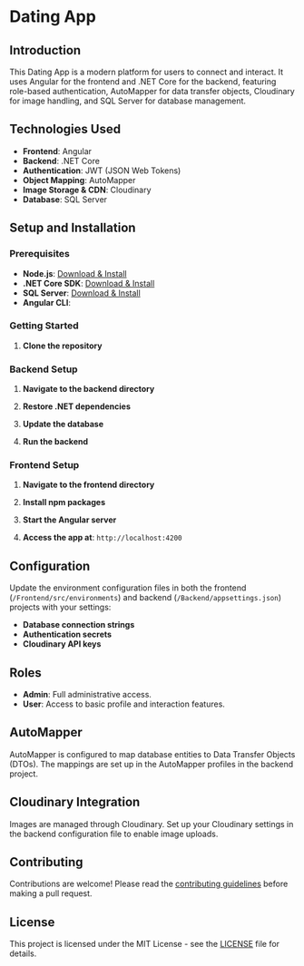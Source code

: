 # Dating App

## Introduction

This Dating App is a modern platform for users to connect and interact. It uses Angular for the frontend and .NET Core for the backend, featuring role-based authentication, AutoMapper for data transfer objects, Cloudinary for image handling, and SQL Server for database management.

## Technologies Used

- **Frontend**: Angular
- **Backend**: .NET Core
- **Authentication**: JWT (JSON Web Tokens)
- **Object Mapping**: AutoMapper
- **Image Storage & CDN**: Cloudinary
- **Database**: SQL Server

## Setup and Installation

### Prerequisites

- **Node.js**: [Download & Install](https://nodejs.org/en/download/)
- **.NET Core SDK**: [Download & Install](https://dotnet.microsoft.com/download)
- **SQL Server**: [Download & Install](https://www.microsoft.com/en-us/sql-server/sql-server-downloads)
- **Angular CLI**: 


### Getting Started

1. **Clone the repository**



### Backend Setup

1. **Navigate to the backend directory**

2. **Restore .NET dependencies**

3. **Update the database**

4. **Run the backend**



### Frontend Setup

1. **Navigate to the frontend directory**

2. **Install npm packages**

3. **Start the Angular server**


4. **Access the app at**: `http://localhost:4200`

## Configuration

Update the environment configuration files in both the frontend (`/Frontend/src/environments`) and backend (`/Backend/appsettings.json`) projects with your settings:

- **Database connection strings**
- **Authentication secrets**
- **Cloudinary API keys**

## Roles

- **Admin**: Full administrative access.
- **User**: Access to basic profile and interaction features.

## AutoMapper

AutoMapper is configured to map database entities to Data Transfer Objects (DTOs). The mappings are set up in the AutoMapper profiles in the backend project.

## Cloudinary Integration

Images are managed through Cloudinary. Set up your Cloudinary settings in the backend configuration file to enable image uploads.

## Contributing

Contributions are welcome! Please read the [contributing guidelines](CONTRIBUTING.md) before making a pull request.

## License

This project is licensed under the MIT License - see the [LICENSE](LICENSE.md) file for details.
